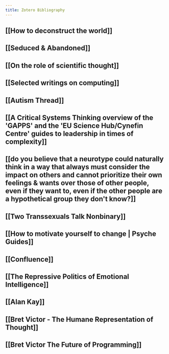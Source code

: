 ```yaml
---
title: Zotero Bibliography
---
```


## [[How to deconstruct the world]]

## [[Seduced & Abandoned]]

## [[On the role of scientific thought]]

## [[Selected writings on computing]]

## [[Autism Thread]]

## [[A Critical Systems Thinking overview of the 'GAPPS' and the 'EU Science Hub/Cynefin Centre' guides to leadership in times of complexity]]

## [[do you believe that a neurotype could naturally think in a way that always must consider the impact on others and cannot prioritize their own feelings & wants over those of other people, even if they want to, even if the other people are a hypothetical group they don't know?]]

## [[Two Transsexuals Talk Nonbinary]]

## [[How to motivate yourself to change | Psyche Guides]]

## [[Confluence]]

## [[The Repressive Politics of Emotional Intelligence]]

## [[Alan Kay]]

## [[Bret Victor - The Humane Representation of Thought]]

## [[Bret Victor   The Future of Programming]]


